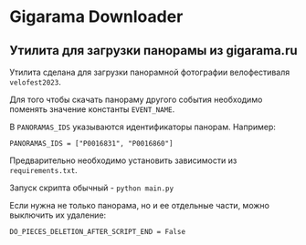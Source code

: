 # Gigarama Downloader
## Утилита для загрузки панорамы из gigarama.ru


Утилита сделана для загрузки панорамной фотографии велофестиваля `velofest2023`.

Для того чтобы скачать панораму другого события необходимо поменять значение константы `EVENT_NAME`.

В `PANORAMAS_IDS` указываются идентификаторы панорам. Например:
```
PANORAMAS_IDS = ["P0016831", "P0016860"]
```

Предварительно необходимо установить зависимости из `requirements.txt`.

Запуск скрипта обычный - `python main.py`


Если нужна не только панорама, но и ее отдельные части, можно выключить их удаление:
```
DO_PIECES_DELETION_AFTER_SCRIPT_END = False
```

